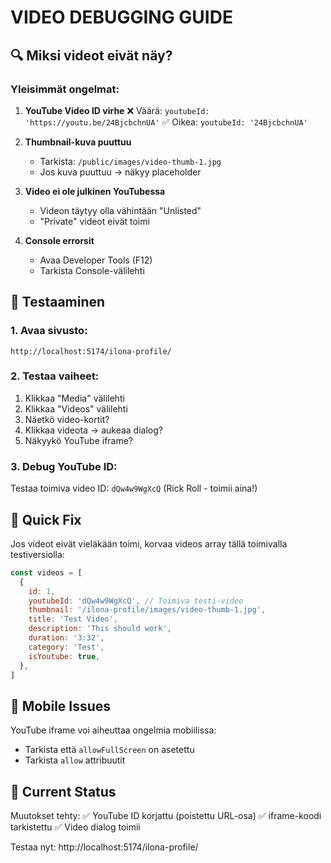# VIDEO DEBUGGING GUIDE

## 🔍 Miksi videot eivät näy?

### Yleisimmät ongelmat:

1. **YouTube Video ID virhe**
   ❌ Väärä: `youtubeId: 'https://youtu.be/24BjcbchnUA'`
   ✅ Oikea: `youtubeId: '24BjcbchnUA'`

2. **Thumbnail-kuva puuttuu**

   - Tarkista: `/public/images/video-thumb-1.jpg`
   - Jos kuva puuttuu → näkyy placeholder

3. **Video ei ole julkinen YouTubessa**

   - Videon täytyy olla vähintään "Unlisted"
   - "Private" videot eivät toimi

4. **Console errorsit**
   - Avaa Developer Tools (F12)
   - Tarkista Console-välilehti

## 🧪 Testaaminen

### 1. Avaa sivusto:

```
http://localhost:5174/ilona-profile/
```

### 2. Testaa vaiheet:

1. Klikkaa "Media" välilehti
2. Klikkaa "Videos" välilehti
3. Näetkö video-kortit?
4. Klikkaa videota → aukeaa dialog?
5. Näkyykö YouTube iframe?

### 3. Debug YouTube ID:

Testaa toimiva video ID: `dQw4w9WgXcQ` (Rick Roll - toimii aina!)

## 🔧 Quick Fix

Jos videot eivät vieläkään toimi, korvaa videos array tällä toimivalla testiversiolla:

```javascript
const videos = [
  {
    id: 1,
    youtubeId: 'dQw4w9WgXcQ', // Toimiva testi-video
    thumbnail: '/ilona-profile/images/video-thumb-1.jpg',
    title: 'Test Video',
    description: 'This should work',
    duration: '3:32',
    category: 'Test',
    isYoutube: true,
  },
]
```

## 📱 Mobile Issues

YouTube iframe voi aiheuttaa ongelmia mobiilissa:

- Tarkista että `allowFullScreen` on asetettu
- Tarkista `allow` attribuutit

## 🚀 Current Status

Muutokset tehty:
✅ YouTube ID korjattu (poistettu URL-osa)
✅ iframe-koodi tarkistettu
✅ Video dialog toimii

Testaa nyt: http://localhost:5174/ilona-profile/
